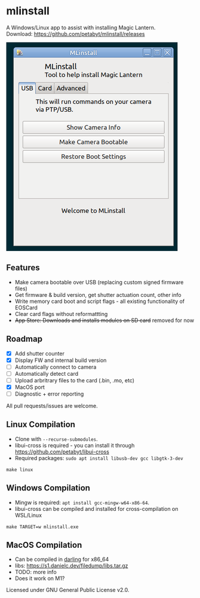 # mlinstall
A Windows/Linux app to assist with installing Magic Lantern.  
Download: https://github.com/petabyt/mlinstall/releases  

![screenshot](assets/screenshot.png)

## Features
- Make camera bootable over USB (replacing custom signed firmware files)
- Get firmware & build version, get shutter actuation count, other info
- Write memory card boot and script flags - all existing functionality of EOSCard
- Clear card flags without reformattting
- ~~App Store: Downloads and installs modules on SD card~~ removed for now

## Roadmap
 - [x] Add shutter counter
 - [x] Display FW and internal build version
 - [ ] Automatically connect to camera
 - [ ] Automatically detect card
 - [ ] Upload arbritrary files to the card (.bin, .mo, etc)
 - [x] MacOS port
 - [ ] Diagnostic + error reporting

All pull requests/issues are welcome.

## Linux Compilation
- Clone with `--recurse-submodules`.
- libui-cross is required - you can install it through https://github.com/petabyt/libui-cross
- Required packages: `sudo apt install libusb-dev gcc libgtk-3-dev`
```
make linux
```

## Windows Compilation
- Mingw is required: `apt install gcc-mingw-w64-x86-64`.
- libui-cross can be compiled and installed for cross-compilation on WSL/Linux
```
make TARGET=w mlinstall.exe
```

## MacOS Compilation
- Can be compiled in [darling](https://darlinghq.org) for x86_64
- libs: https://s1.danielc.dev/filedump/libs.tar.gz
- TODO: more info
- Does it work on M1?

Licensed under GNU General Public License v2.0.  
